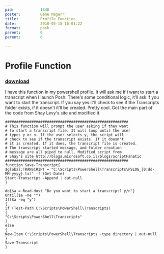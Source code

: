 ```yaml
---
pid:            1848
poster:         Gene Magerr
title:          Profile Function
date:           2010-05-15 16:01:22
format:         posh
parent:         0
parent:         0

---
```


# Profile Function

### [download](1848.ps1)

I have this function in my powershell profile. It will ask me if i want to start a transcript when I launch Posh. There's some conditional logic, it'll ask if you want to start the transcript. If you say yes it'll check to see if the Transcripts folder exists, if it doesn't it'll be created. Pretty cool. Got the main part of the code from Shay Levy's site and modified it.

```posh
########################################################
# This function will prompt the user asking if they want
# to start a transcript file. It will loop until the user
# types y or n. If the user selects y, the script will
# check to see if the transcript exists. If it doesn't
# it is created. If it does, the transcript file is created.
# The transcript started message, and folder creation
# message are all piped to null. Modified script from
# Shay's site http://blogs.microsoft.co.il/blogs/ScriptFanatic
########################################################
function Save-Transcript{
$global:TRANSCRIPT = "C:\Scripts\PowerShell\Transcripts\PSLOG_{0:dd-MM-yyyy}.txt" -f (Get-Date)
Start-Transcript -Append | out-null
}
 
do{$a = Read-Host "Do you want to start a transcript? y/n"}
Until($a -ne "") 
If($a -eq "y")
{
if (Test-Path C:\Scripts\PowerShell\Transcripts)
{
"C:\Scripts\PowerShell\Transcripts"
}
else
{
New-Item C:\Scripts\PowerShell\Transcripts -type directory | out-null
}
Save-Transcript
}
```
